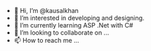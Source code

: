 - 👋 Hi, I’m @kausalkhan
- 👀 I’m interested in developing and designing.
- 🌱 I’m currently learning ASP .Net with C#
- 💞️ I’m looking to collaborate on ...
- 📫 How to reach me ...

<!---
kausharmiya/kausharmiya is a ✨ special ✨ repository because its `README.md` (this file) appears on your GitHub profile.
You can click the Preview link to take a look at your changes.
--->


